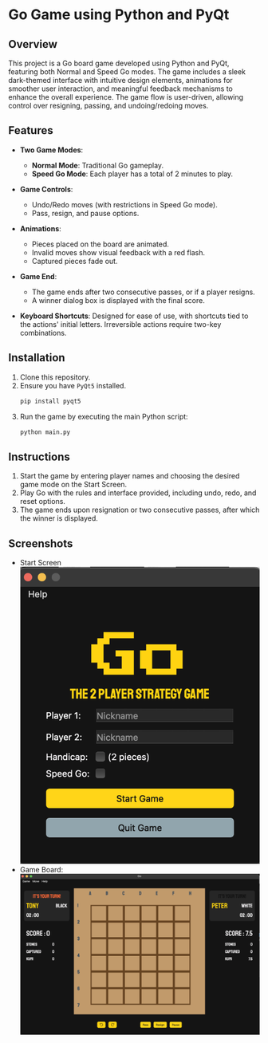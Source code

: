 # Go Game using Python and PyQt

## Overview

This project is a Go board game developed using Python and PyQt, featuring both Normal and Speed Go modes. The game includes a sleek dark-themed interface with intuitive design elements, animations for smoother user interaction, and meaningful feedback mechanisms to enhance the overall experience. The game flow is user-driven, allowing control over resigning, passing, and undoing/redoing moves.

## Features

- **Two Game Modes**: 
  - **Normal Mode**: Traditional Go gameplay.
  - **Speed Go Mode**: Each player has a total of 2 minutes to play.
  
- **Game Controls**:
  - Undo/Redo moves (with restrictions in Speed Go mode).
  - Pass, resign, and pause options.
  
- **Animations**:
  - Pieces placed on the board are animated.
  - Invalid moves show visual feedback with a red flash.
  - Captured pieces fade out.
  
- **Game End**:
  - The game ends after two consecutive passes, or if a player resigns.
  - A winner dialog box is displayed with the final score.

- **Keyboard Shortcuts**: Designed for ease of use, with shortcuts tied to the actions' initial letters. Irreversible actions require two-key combinations.

## Installation

1. Clone this repository.
2. Ensure you have `PyQt5` installed.
    ```bash
    pip install pyqt5
    ```
3. Run the game by executing the main Python script:
    ```bash
    python main.py
    ```

## Instructions

1. Start the game by entering player names and choosing the desired game mode on the Start Screen.
2. Play Go with the rules and interface provided, including undo, redo, and reset options.
3. The game ends upon resignation or two consecutive passes, after which the winner is displayed.

## Screenshots
- Start Screen
 ![Start Screen](/images/startscreenSS.png)
- Game Board:
  ![Game Board](/images/gameplaySS.png)
